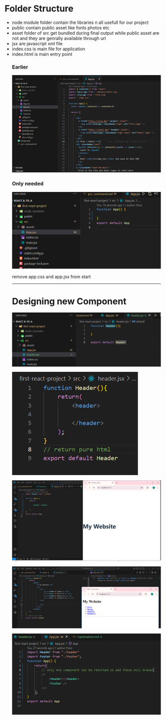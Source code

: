 
 # Folder Structure
<ul>
<li>
node module folder contain the libraries n all usefull for our project
<li>
public contain public asset like fonts photos etc
<li>
asset folder of src get bundled during final output while public asset are not and they are genrally available through url
<li>
jsx are javascript xml file
<li>
index.css is main file for application
<li>
index.html is main entry point 

### Earlier

![alt text](image-1.png)

### Only needed

![alt text](image-2.png)

remove app.css and app.jsx from start

---

# Designing new Component

![alt text](image-3.png)

![alt text](image-4.png)

![alt text](image-5.png)

![alt text](image-6.png)

![alt text](image-7.png)